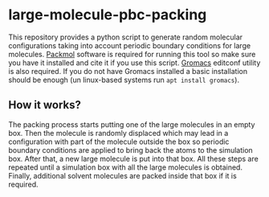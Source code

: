 # large-molecule-pbc-packing

This repository provides a python script to generate random molecular
configurations taking into account periodic boundary conditions for large
molecules. [Packmol](http://m3g.iqm.unicamp.br/packmol/home.shtml) software is
required for running this tool so make sure you have it installed and cite it
if you use this script. [Gromacs](http://www.gromacs.org) editconf utility is
also required. If you do not have Gromacs installed a basic installation should
be enough (un linux-based systems run `apt install gromacs`).

## How it works?

The packing process starts putting one of the large molecules in an empty box.
Then the molecule is randomly displaced which may lead in a configuration with
part of the molecule outside the box so periodic boundary conditions are applied
to bring back the atoms to the simulation box. After that, a new large molecule
is put into that box. All these steps are repeated until a simulation box with
all the large molecules is obtained. Finally, additional solvent molecules are
packed inside that box if it is required.
